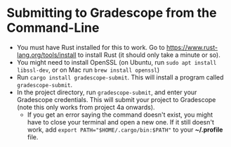 # Submitting to Gradescope from the Command-Line

* You must have Rust installed for this to work.  Go to https://www.rust-lang.org/tools/install to install Rust (it should only take a minute or so).
* You might need to install OpenSSL (on Ubuntu, run `sudo apt install libssl-dev`, or on Mac run `brew install openssl`)
* Run `cargo install gradescope-submit`.  This will install a program called `gradescope-submit`.
* In the project directory, run `gradescope-submit`, and enter your Gradescope credentials.  This will submit your project to Gradescope (note this only works from project 4a onwards).
    * If you get an error saying the command doesn't exist, you might have to close your terminal and open a new one.  If it still doesn't work, add `export PATH="$HOME/.cargo/bin:$PATH"` to your **~/.profile** file.
